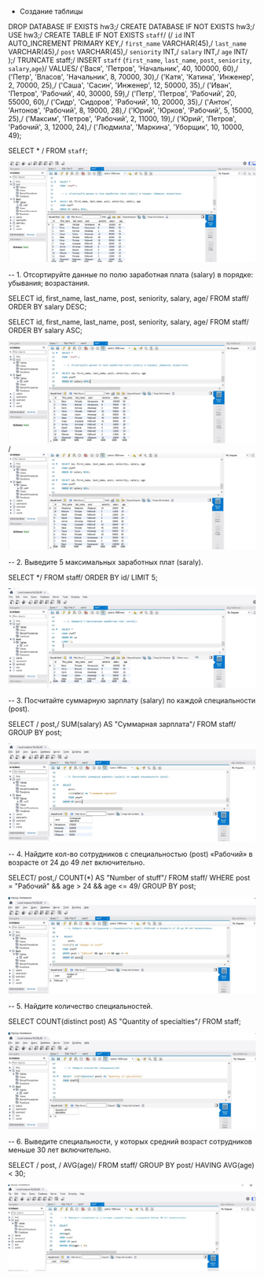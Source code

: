 
* Создание таблицы 

DROP DATABASE IF EXISTS hw3;/
CREATE DATABASE IF NOT EXISTS hw3;/
USE hw3;/
CREATE TABLE IF NOT EXISTS `staff`/
(/
	`id` INT AUTO_INCREMENT PRIMARY KEY,/
    `first_name` VARCHAR(45),/
    `last_name` VARCHAR(45),/
    `post` VARCHAR(45),/
    `seniority` INT,/
	`salary` INT,/
    `age` INT/
);/
TRUNCATE staff;/
INSERT `staff` (`first_name`, `last_name`,  `post`, `seniority`, `salary`,`age`)/
VALUES/
	 ('Вася', 'Петров', 'Начальник', 40, 100000, 60),/
	 ('Петр', 'Власов', 'Начальник', 8, 70000, 30),/
	 ('Катя', 'Катина', 'Инженер', 2, 70000, 25),/
	 ('Саша', 'Сасин', 'Инженер', 12, 50000, 35),/
	 ('Иван', 'Петров', 'Рабочий', 40, 30000, 59),/
	 ('Петр', 'Петров', 'Рабочий', 20, 55000, 60),/
	 ('Сидр', 'Сидоров', 'Рабочий', 10, 20000, 35),/
	 ('Антон', 'Антонов', 'Рабочий', 8, 19000, 28),/
	 ('Юрий', 'Юрков', 'Рабочий', 5, 15000, 25),/
	 ('Максим', 'Петров', 'Рабочий', 2, 11000, 19),/
	 ('Юрий', 'Петров', 'Рабочий', 3, 12000, 24),/
	 ('Людмила', 'Маркина', 'Уборщик', 10, 10000, 49);
     
SELECT * /
FROM `staff`;

![](0.jpg)

 -- 1. Отсортируйте данные по полю заработная плата (salary) в порядке: убывания; возрастания.
 
SELECT id, first_name, last_name, post, seniority, salary, age/
FROM staff/
ORDER BY salary DESC;

SELECT id, first_name, last_name, post, seniority, salary, age/
FROM staff/
ORDER BY salary ASC;

![](1-1.jpg) /
![](1-2.jpg)

 -- 2. Выведите 5 максимальных заработных плат (saraly).

SELECT */
FROM staff/
ORDER BY id/
LIMIT 5;

![](2.jpg)
 
 -- 3. Посчитайте суммарную зарплату (salary) по каждой специальности (роst).
 
SELECT /
	post,/
	SUM(salary) AS "Суммарная зарплата"/
    FROM staff/
GROUP BY post;

![](3.jpg)

 -- 4. Найдите кол-во сотрудников с специальностью (post) «Рабочий» в возрасте от 24 до 49 лет включительно.
 
 SELECT/
	post,/
COUNT(*) AS "Number of stuff"/
FROM staff/
WHERE post = "Рабочий" && age > 24 && age <= 49/
GROUP BY post;

![](4.jpg)

 -- 5. Найдите количество специальностей.
 
SELECT  COUNT(distinct post) AS "Quantity of specialties"/
FROM staff;

![](5.jpg)

 -- 6. Выведите специальности, у которых средний возраст сотрудников меньше 30 лет включительно.
 
SELECT /
	post, /
AVG(age)/
FROM staff/
GROUP BY post/
HAVING AVG(age) < 30;

![](6.jpg)
 
 
 

 
